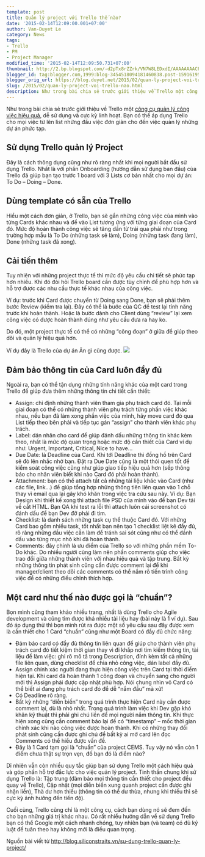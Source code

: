 ```yaml
---
template: post
title: Quản lý project với Trello thế nào?
date: '2015-02-14T12:09:00.001+07:00'
author: Van-Duyet Le
category: News
tags:
- Trello
- PM
- Project Manager
modified_time: '2015-02-14T12:09:50.731+07:00'
thumbnail: http://2.bp.blogspot.com/-d2pTx8rZZrk/VN7W8LEDxdI/AAAAAAAACFs/6YHHZwlhRRw/s1600/2014_12_06_0f6f9.png
blogger_id: tag:blogger.com,1999:blog-3454518094181460838.post-1591619579024269040
blogger_orig_url: https://blog.duyet.net/2015/02/quan-ly-project-voi-trello-nao.html
slug: /2015/02/quan-ly-project-voi-trello-nao.html
description: Như trong bài chia sẻ trước giới thiệu về Trello một công cụ quản lý công việc hiệu quả, dễ sử dụng và cực kỳ linh hoạt. Bạn có thể áp dụng Trello cho mọi việc từ lên list những đầu việc đơn giản cho đến việc quản lý những dự án phức tạp.
---
```


Như trong bài chia sẻ trước giới thiệu về Trello một [công cụ quản lý công việc hiệu quả](http://blog.lvduit.com/2015/02/quan-ly-cong-viec-hieu-qua-voi-trello.html#.VN7V8N-jmFM), dễ sử dụng và cực kỳ linh hoạt. Bạn có thể áp dụng Trello cho mọi việc từ lên list những đầu việc đơn giản cho đến việc quản lý những dự án phức tạp.

## Sử dụng Trello quản lý Project ##

Đây là cách thông dụng cũng như rõ ràng nhất khi mọi người bắt đầu sử dụng Trello. Nhất là với phần Onboarding (hướng dẫn sử dụng ban đầu) của Trello đã giúp bạn tạo trước 1 board với 3 Lists cơ bản nhất cho mọi dự án: To Do – Doing – Done.

## Dùng template có sẵn của Trello ##

Hiểu một cách đơn giản, ở Trello, bạn sẽ gắn những công việc của mình vào từng Cards khác nhau và để vào List tương ứng với từng giai đoạn của Card đó. Mức độ hoàn thành công việc sẽ tăng dần từ trái qua phải như trong trường hợp mẫu là To Do (những task sẽ làm), Doing (những task đang làm), Done (những task đã xong).

## Cải tiến thêm ##

Tuy nhiên với những project thực tế thì mức độ yêu cầu chi tiết sẽ phức tạp hơn nhiều. Khi đó đòi hỏi Trello board cần được tùy chỉnh để phù hợp hơn và hỗ trợ được các nhu cầu thực tế khác nhau của công việc.

Ví dụ: trước khi Card được chuyển từ Doing sang Done, bạn sẽ phải thêm bước Review (kiểm tra lại). Đây có thể là bước của QC để test lại tính năng trước khi hoàn thành. Hoặc là bước dành cho Client dùng “review” lại xem công việc có được hoàn thành đúng như yêu cầu đưa ra hay ko.

Do đó, một project thực tế có thể có những “công đoạn” ở giữa để giúp theo dõi và quản lý hiệu quả hơn.

Ví dụ đây là Trello của dự án Ăn gì cũng được.
![](http://2.bp.blogspot.com/-d2pTx8rZZrk/VN7W8LEDxdI/AAAAAAAACFs/6YHHZwlhRRw/s1600/2014_12_06_0f6f9.png)

## Đảm bảo thông tin của Card luôn đầy đủ ##

Ngoài ra, bạn có thể tận dụng những tính năng khác của một card trong Trello để giúp đưa thêm những thông tin chi tiết cần thiết:

- Assign: chỉ định những thành viên tham gia phụ trách card đó. Tại mỗi giai đoạn có thể có những thành viên phụ trách từng phần việc khác nhau, nếu bạn đã làm xong phần việc của mình, hãy move card đó qua List tiếp theo bên phải và tiếp tục gán “assign” cho thành viên khác phụ trách.
- Label: dán nhãn cho card để giúp đánh dấu những thông tin khác kèm theo, nhất là mức độ quan trọng hoặc mức độ cần thiết của Card ví dụ như: Urgent, Important, Critical, Nice to have…
- Due Date: là Deadline của Card. Khi tới Deadline thì đồng hồ trên Card sẽ đỏ lên nhắc nhở bạn. Đặt ra Due Date cũng là một thói quen tốt để kiểm soát công việc cũng như giúp giao tiếp hiệu quả hơn (sếp thông báo cho nhân viên biết khi nào Card đó phải hoàn thành).
- Attachment: bạn có thể attach tất cả những tài liệu khác vào Card (như các file, link…) để giúp tổng hợp những thông tiên liên quan vào 1 chỗ thay vì email qua lại gây khó khăn trong việc tra cứu sau này. Ví dụ: Bạn Design khi thiết kế xong thì attach file PSD của mình vào để bạn Dev tải về cắt HTML. Bạn QA khi test ra lỗi thì attach luôn cái screenshot có đánh dấu để bạn Dev đỡ phải đi tìm.
- Checklist: là danh sách những task cụ thể thuộc Card đó. Với những Card bao gồm nhiều task, tốt nhất bạn nên tạo 1 checklist liệt kê đầy đủ, rõ ràng những đầu việc cần làm để tránh sai sót cũng như có thể đánh dấu vào từng mục nhỏ khi đã hoàn thành.
- Comments: đây chính là ưu điểm của Trello so với những phần mềm To-Do khác. Do nhiều người cùng làm nên phần comments giúp cho việc trao đổi giữa những thành viên với nhau hiệu quả và tập trung. Bất kỳ những thông tin phát sinh cũng cần được comment lại để khi manager/client theo dõi các comments có thể nắm rõ tiến trình công việc để có những điều chỉnh thích hợp.

## Một card như thế nào được gọi là “chuẩn”? ##

Bọn mình cũng tham khảo nhiều trang, nhất là dùng Trello cho Agile development và cũng tìm được khá nhiều tài liệu hay (bài này là 1 ví dụ). Sau đó áp dụng thử thì bọn mình rút ra được một số yêu cầu sau đây được xem là cần thiết cho 1 Card “chuẩn” cũng như một Board có đầy đủ chức năng:

- Đảm bảo card có đầy đủ thông tin liên quan để giúp cho thành viên phụ trách card đó tiết kiệm thời gian thay vì đi khắp nơi tìm kiếm thông tin, tài liệu để làm việc: ghi rõ mô tả trong Description, đính kèm tất cả những file liên quan, dùng checklist để chia nhỏ công việc, dán label đầy đủ.
- Assign chính xác người đang thực hiện công việc trên Card tại thời điểm hiện tại. Khi card đã hoàn thành 1 công đoạn và chuyển sang cho người mới thì Assign phải được cập nhật phù hợp. Nói chung nhìn vô Card có thể biết ai đang phụ trách card đó để dễ “nắm đầu” mà xử!
- Có Deadline rõ ràng.
- Bất kỳ những “diễn biến” trong quá trình thực hiện Card này cần được comment lại, dù là nhỏ nhất. Trong quá trình làm việc khi Dev gặp khó khăn kỹ thuật thì phải ghi chú liền để mọi người nắm thông tin. Khi thực hiện xong cũng cần comment báo lại để có “timestamp” – mốc thời gian chính xác khi nào công việc được hoàn thành. Khi có những thay đổi phát sinh cũng cần được ghi chú để bất kỳ ai mở card lên đọc Comments có thể hiểu được vấn đề.
- Đây là 1 Card tạm gọi là “chuẩn” của project CEMS. Tuy vậy nó vẫn còn 1 điểm chưa thật sự trọn vẹn, đố bạn đó là điểm nào?

Dĩ nhiên vẫn còn nhiều quy tắc giúp bạn sử dụng Trello một cách hiệu quả và góp phần hỗ trợ đắc lực cho việc quản lý project. Tinh thần chung khi sử dụng Trello là: Tập trung (đảm bảo mọi thông tin cần thiết cho project đều quay về Trello), Cập nhật (mọi diễn biến xung quanh project cần được ghi nhận liền), Thà dư hơn thiếu (thông tin có thể dư thừa, nhưng khi thiếu thì sẽ cực kỳ ảnh hưởng đến tiến độ).

Cuối cùng, Trello cũng chỉ là một công cụ, cách bạn dùng nó sẽ đem đến cho bạn những giá trị khác nhau. Có rất nhiều hướng dẫn về sử dụng Trello bạn có thể Google một cách nhanh chóng, tuy nhiên bạn (và team) có đủ kỷ luật để tuân theo hay không mới là điều quan trọng.

Nguồn bài viết từ http://blog.siliconstraits.vn/su-dung-trello-quan-ly-project/
